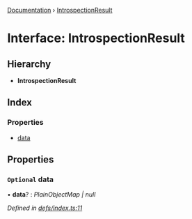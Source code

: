 [Documentation](../README.md) › [IntrospectionResult](introspectionresult.md)

# Interface: IntrospectionResult

## Hierarchy

* **IntrospectionResult**

## Index

### Properties

* [data](introspectionresult.md#optional-data)

## Properties

### `Optional` data

• **data**? : *PlainObjectMap | null*

*Defined in [defs/index.ts:11](https://github.com/badbatch/graphql-box/blob/72f1952/packages/cli/src/defs/index.ts#L11)*
